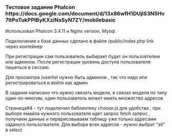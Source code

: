 <h3>Тестовое задание  Phalcon https://docs.google.com/document/d/13x86wfH1DUjlS3N5Hv7ltPoTukPPIByKXziNsSyN7ZY/mobilebasic </h3>
Использовал Phalcon 3.4.11 и Nginx version, Mysql.

Подключение к базе данных сделано в файле /public/index.php  link через контейнер

<p>При регистрации сам пользователь выбирает будет он пользовтелем или админом. После регистрации уровень доступа пользователя пишеться в сессию.</p>
<p>Для просмотра /userlist  нужно быть админом , так что надо или регистрироваться и войти как админ</p>


<p> В задании написано что нужно cвязать модели, я связал модели по типу один-ко-многим, один пользователь может иметь множество адресов </p>

<p> Страница#4 - тут подключил библиотеку choose.js для удобства , при выборе емайла нужного пользователя идет  запрос  fetch запрос , получаем данные и перерисовываем таблицу  уже только адресами заданого пользотвателя. Для выбора всех адресов - нужно выбрат "all" в select </p>





